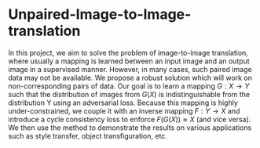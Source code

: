 # Unpaired-Image-to-Image-translation

In this project, we aim to solve the problem of image-to-image translation, where usually a mapping is learned between an input image and an output image in a supervised manner. However, in many cases, such paired image data may not be available. We propose a robust solution which will work on non-corresponding pairs of data. Our goal is to learn a mapping  $G : X \to Y$ such that the distribution of images from $G(X)$ is indistinguishable from the distribution Y using an adversarial loss. Because this mapping is highly under-constrained, we couple it with an inverse mapping $F : Y \to X$ and introduce a cycle consistency loss to enforce $F(G(X)) \approx X$ (and vice versa). We then use the method to demonstrate the results on various applications such as style transfer, object transfiguration, etc.
